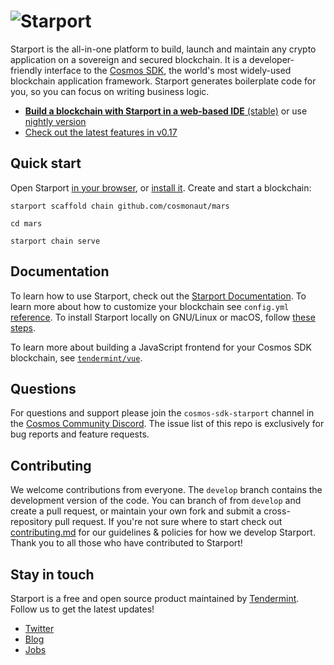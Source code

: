 # ![Starport](./assets/starport.jpg)

Starport is the all-in-one platform to build, launch and maintain any crypto application on a sovereign and secured blockchain. It is a developer-friendly interface to the [Cosmos SDK](https://github.com/cosmos/cosmos-sdk), the world's most widely-used blockchain application framework. Starport generates boilerplate code for you, so you can focus on writing business logic.

* [**Build a blockchain with Starport in a web-based IDE** (stable)](https://gitpod.io/#https://github.com/tendermint/starport/tree/master) or use [nightly version](https://gitpod.io/#https://github.com/tendermint/starport/)
* [Check out the latest features in v0.17](https://medium.com/tendermint/starport-v0-17-streamlined-cli-improvements-to-scaffolding-a5332e5fb4ed)

## Quick start

Open Starport [in your browser](https://gitpod.io/#https://github.com/tendermint/starport/tree/master), or [install it](https://docs.starport.network/guide/install.html). Create and start a blockchain:

```
starport scaffold chain github.com/cosmonaut/mars

cd mars

starport chain serve
```

## Documentation

To learn how to use Starport, check out the [Starport Documentation](https://docs.starport.network). To learn more about how to customize your blockchain see `config.yml` [reference](https://docs.starport.network/configure/reference). To install Starport locally on GNU/Linux or macOS, follow [these steps](https://docs.starport.network/intro/install).

To learn more about building a JavaScript frontend for your Cosmos SDK blockchain, see [`tendermint/vue`](https://github.com/tendermint/vue).

## Questions

For questions and support please join the `cosmos-sdk-starport` channel in the [Cosmos Community Discord](https://discord.com/invite/W8trcGV). The issue list of this repo is exclusively for bug reports and feature requests.

## Contributing

We welcome contributions from everyone. The `develop` branch contains the development version of the code. You can branch of from `develop` and create a pull request, or maintain your own fork and submit a cross-repository pull request. If you're not sure where to start check out [contributing.md](contributing.md) for our guidelines & policies for how we develop Starport. Thank you to all those who have contributed to Starport!

## Stay in touch

Starport is a free and open source product maintained by [Tendermint](https://tendermint.com). Follow us to get the latest updates!

- [Twitter](https://twitter.com/tendermint_team)
- [Blog](https://medium.com/tendermint)
- [Jobs](https://tendermint.com/careers)
